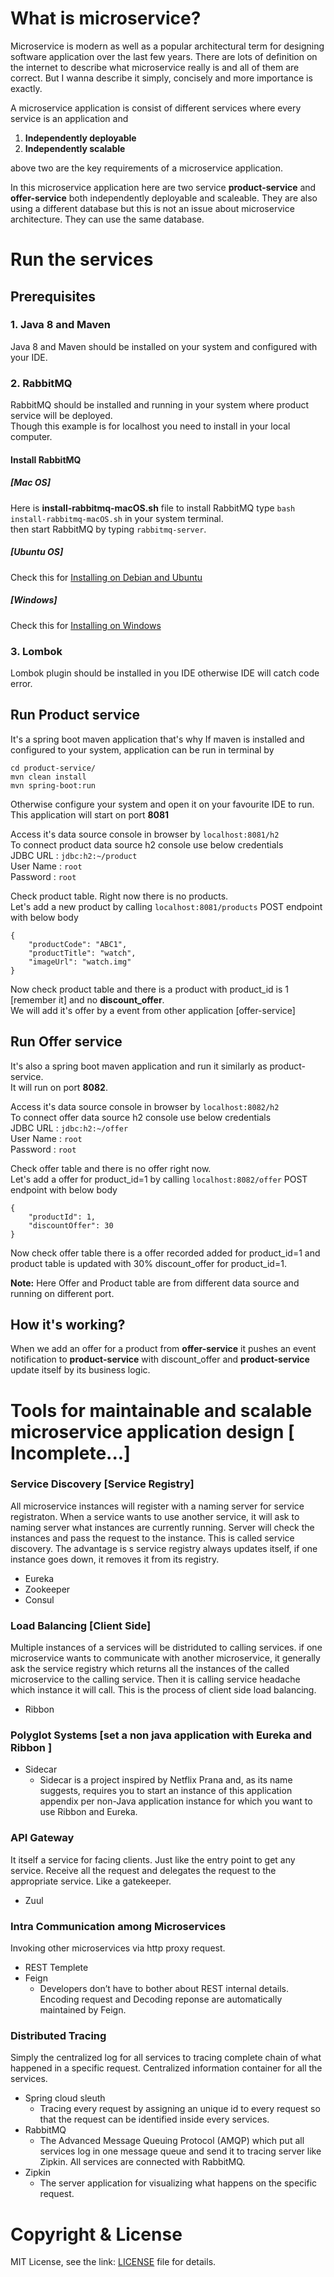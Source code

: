 # What is microservice?
Microservice is modern as well as a popular architectural term for designing software application over the last few years. There are lots of definition on the internet to describe what microservice really is and all of them are correct. But I wanna describe it simply, concisely and more importance is exactly.  

A microservice application is consist of different services where every service is an application and  
  1. **Independently deployable**   
  2. **Independently scalable**  

above two are the key requirements of a microservice application.

In this microservice application here are two service **product-service** and **offer-service** both independently deployable and scaleable. They are also using a different database but this is not an issue about microservice architecture. They can use the same database.

# Run the services

## Prerequisites
### 1. Java 8 and Maven
Java 8 and Maven should be installed on your system and configured with your IDE.

### 2. RabbitMQ
RabbitMQ should be installed and running in your system where product service will be deployed.  
Though this example is for localhost you need to install in your local computer.

#### Install RabbitMQ  
##### [Mac OS]  
Here is **install-rabbitmq-macOS.sh** file to install RabbitMQ type `bash install-rabbitmq-macOS.sh` in your system terminal.  
then start RabbitMQ by typing `rabbitmq-server`.

##### [Ubuntu OS]
Check this for [Installing on Debian and Ubuntu](https://www.rabbitmq.com/install-debian.html)

##### [Windows]  
Check this for [Installing on Windows](https://www.rabbitmq.com/install-windows.html#installer)

### 3. Lombok
Lombok plugin should be installed in you IDE otherwise IDE will catch code error.

## Run Product service
It's a spring boot maven application that's why If maven is installed and configured to your system, application can be run in terminal by
````
cd product-service/
mvn clean install
mvn spring-boot:run
````
Otherwise configure your system and open it on your favourite IDE to run.  
This application will start on port **8081**

Access it's data source console in browser by
`localhost:8081/h2`  
To connect product data source h2 console use below credentials   
JDBC URL  : `jdbc:h2:~/product`  
User Name : `root`  
Password  : `root`  

Check product table. Right now there is no products.  
Let's add a new product by calling `localhost:8081/products` POST endpoint with below body
````
{
	"productCode": "ABC1",
	"productTitle": "watch",
	"imageUrl": "watch.img"
}
````
Now check product table and there is a product with product_id is 1 [remember it] and no **discount_offer**.   
We will add it's offer by a event from other application [offer-service]

## Run Offer service
It's also a spring boot maven application and run it similarly as product-service.  
It will run on port **8082**.

Access it's data source console in browser by
`localhost:8082/h2`  
To connect offer data source h2 console use below credentials  
JDBC URL  : `jdbc:h2:~/offer`  
User Name : `root`  
Password  : `root`

Check offer table and there is no offer right now.  
Let's add a offer for product_id=1 by calling `localhost:8082/offer` POST endpoint with below body
````
{
	"productId": 1,
	"discountOffer": 30
}
````
Now check offer table there is a offer recorded added for product_id=1
and product table is updated with 30% discount_offer for product_id=1.

**Note:** Here Offer and Product table are from different data source and running on different port.

## How it's working?
When we add an offer for a product from **offer-service** it pushes an event notification to **product-service** with 
discount_offer and **product-service** update itself by its business logic.


# Tools for maintainable and scalable microservice application design [ Incomplete...]

### Service Discovery [Service Registry]
All microservice instances will register with a naming server for service registraton. When a service wants 
to use another service, it will ask to naming server what instances are currently running. Server will check
the instances and pass the request to the instance. This is called service discovery.
The advantage is s service registry always updates itself, if one instance goes down, 
it removes it from its registry.
- Eureka
- Zookeeper
- Consul

### Load Balancing [Client Side]
Multiple instances of a services will be distriduted to calling services.
if one microservice wants to communicate with another microservice, 
it generally ask the service registry which returns all the instances of the 
called microservice to the calling service. Then it is calling service headache 
which instance it will call. This is the process of client side load balancing.
- Ribbon

### Polyglot Systems [set a non java application with Eureka and Ribbon ]
- Sidecar
    - Sidecar is a project inspired by Netflix Prana and, as its name suggests, requires you
      to start an instance of this application appendix per non-Java application
      instance for which you want to use Ribbon and Eureka.

### API Gateway
It itself a service for facing clients. Just like the entry point to get any service.
Receive all the request and delegates the request to the appropriate service.
Like a gatekeeper.
- Zuul


### Intra Communication among Microservices
Invoking other microservices via http proxy request.
- REST Templete
- Feign
  - Developers don’t have to bother about REST internal details. Encoding request and 
Decoding reponse are automatically maintained by Feign.

### Distributed Tracing
Simply the centralized log for all services to tracing complete chain of what happened 
in a specific request. Centralized information container for all the services.
- Spring cloud sleuth 
  - Tracing every request by assigning an unique id to every request so that the request can be identified
inside every services.
- RabbitMQ 
  - The Advanced Message Queuing Protocol (AMQP) which put all services log in one message queue 
and send it to tracing server like Zipkin. All services are connected with RabbitMQ.
- Zipkin
  - The server application for visualizing what happens on the specific request.

# Copyright & License

MIT License, see the link: [LICENSE](https://github.com/hnjaman/complete-microservice-application/blob/master/LICENSE) file for details.
